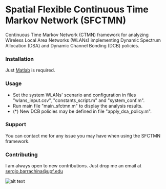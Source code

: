 # Spatial Flexible Continuous Time Markov Network (SFCTMN)

Continuous Time Markov Network (CTMN) framework for analyzing Wireless Local Area Networks (WLANs) implementing Dynamic Spectrum Allocation (DSA) and Dynamic Channel Bonding (DCB) policies.

### Installation

Just [Matlab](https://www.mathworks.com/) is required.

### Usage
 
 * Set the system WLANs' scenario and configuration in files "wlans_input.csv", "constants_script.m" and "system_conf.m". 
 * Run main file "main_sfctmn.m" to display the analysis results.
 * (*) New DCB policies may be defined in file "apply_dsa_policy.m".
 
### Support
You can contact me for any issue you may have when using the SFCTMN framework.

### Contributing
I am always open to new contributions. Just drop me an email at sergio.barrachina@upf.edu

![alt text](https://github.com/sergiobarra/SFCTMN/blob/master/documentation/General%20flowchart.png)
